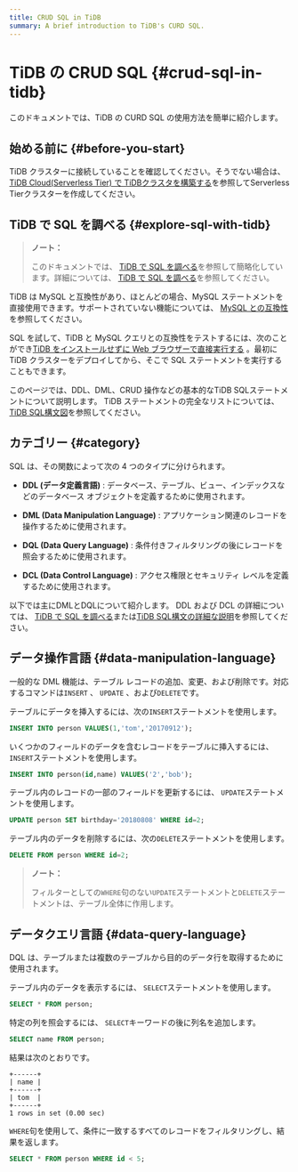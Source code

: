```yaml
---
title: CRUD SQL in TiDB
summary: A brief introduction to TiDB's CURD SQL.
---
```


# TiDB の CRUD SQL {#crud-sql-in-tidb}

このドキュメントでは、TiDB の CURD SQL の使用方法を簡単に紹介します。

## 始める前に {#before-you-start}

TiDB クラスターに接続していることを確認してください。そうでない場合は、 [TiDB Cloud(Serverless Tier) で TiDBクラスタを構築する](/develop/dev-guide-build-cluster-in-cloud.md#step-1-create-a-serverless-tier-cluster)を参照してServerless Tierクラスターを作成してください。

## TiDB で SQL を調べる {#explore-sql-with-tidb}

> **ノート：**
>
> このドキュメントでは、 [TiDB で SQL を調べる](/basic-sql-operations.md)を参照して簡略化しています。詳細については、 [TiDB で SQL を調べる](/basic-sql-operations.md)を参照してください。

TiDB は MySQL と互換性があり、ほとんどの場合、MySQL ステートメントを直接使用できます。サポートされていない機能については、 [MySQL との互換性](/mysql-compatibility.md#unsupported-features)を参照してください。

SQL を試して、TiDB と MySQL クエリとの互換性をテストするには、次のことができ[TiDB をインストールせずに Web ブラウザーで直接実行する](https://tour.tidb.io/) 。最初に TiDB クラスターをデプロイしてから、そこで SQL ステートメントを実行することもできます。

このページでは、DDL、DML、CRUD 操作などの基本的なTiDB SQLステートメントについて説明します。 TiDB ステートメントの完全なリストについては、 [TiDB SQL構文図](https://pingcap.github.io/sqlgram/)を参照してください。

## カテゴリー {#category}

SQL は、その関数によって次の 4 つのタイプに分けられます。

-   **DDL (データ定義言語)** : データベース、テーブル、ビュー、インデックスなどのデータベース オブジェクトを定義するために使用されます。

-   **DML (Data Manipulation Language)** : アプリケーション関連のレコードを操作するために使用されます。

-   **DQL (Data Query Language)** : 条件付きフィルタリングの後にレコードを照会するために使用されます。

-   **DCL (Data Control Language)** : アクセス権限とセキュリティ レベルを定義するために使用されます。

以下では主にDMLとDQLについて紹介します。 DDL および DCL の詳細については、 [TiDB で SQL を調べる](/basic-sql-operations.md)または[TiDB SQL構文の詳細な説明](https://pingcap.github.io/sqlgram/)を参照してください。

## データ操作言語 {#data-manipulation-language}

一般的な DML 機能は、テーブル レコードの追加、変更、および削除です。対応するコマンドは`INSERT` 、 `UPDATE` 、および`DELETE`です。

テーブルにデータを挿入するには、次の`INSERT`ステートメントを使用します。

```sql
INSERT INTO person VALUES(1,'tom','20170912');
```

いくつかのフィールドのデータを含むレコードをテーブルに挿入するには、 `INSERT`ステートメントを使用します。

```sql
INSERT INTO person(id,name) VALUES('2','bob');
```

テーブル内のレコードの一部のフィールドを更新するには、 `UPDATE`ステートメントを使用します。

```sql
UPDATE person SET birthday='20180808' WHERE id=2;
```

テーブル内のデータを削除するには、次の`DELETE`ステートメントを使用します。

```sql
DELETE FROM person WHERE id=2;
```

> **ノート：**
>
> フィルターとしての`WHERE`句のない`UPDATE`ステートメントと`DELETE`ステートメントは、テーブル全体に作用します。

## データクエリ言語 {#data-query-language}

DQL は、テーブルまたは複数のテーブルから目的のデータ行を取得するために使用されます。

テーブル内のデータを表示するには、 `SELECT`ステートメントを使用します。

```sql
SELECT * FROM person;
```

特定の列を照会するには、 `SELECT`キーワードの後に列名を追加します。

```sql
SELECT name FROM person;
```

結果は次のとおりです。

```
+------+
| name |
+------+
| tom  |
+------+
1 rows in set (0.00 sec)
```

`WHERE`句を使用して、条件に一致するすべてのレコードをフィルタリングし、結果を返します。

```sql
SELECT * FROM person WHERE id < 5;
```

